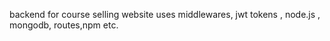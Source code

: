 backend for course selling website uses middlewares, jwt tokens , node.js , mongodb, routes,npm etc. 
